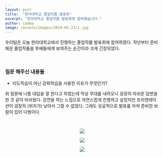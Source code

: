 ```yaml
---
layout: post
title:  "한라대학교 졸업작품 발표회"
excerpt: "한라대학교 졸업작품 발표회에 참여했습니다."
author: comma
image: /assets/images/2019-05-23/1.jpg
---
```


우리팀은 오늘 한라대학교에서 진행하는 졸업작품 발표회에 참여하였다. 작년부터 준비해온 졸업작품을 후배들에게 보여주는 순간이라 크게 긴장되었다.

<br/>

### 질문 해주신 내용들

- 지도학습이 아닌 강화학습을 사용한 이유가 무엇인가?

위 질문에 나름 대답을 잘 한다고 하였는데 막상 무대를 내려오니 굉장히 아쉬운 답변을 한 것 같아 아쉬웠다. 강연을 하는 느낌으로 자연스럽게 진행하고 싶었지만 프리젠테이션이 굉장히 (위치가) 낮아서 그럴 수 없었다. 그래도 성공적으로 발표를 마쳐 준비한 보람이 있어 다행이다.

<br/>

<p style="text-align: center;"><img src="{{site.commaimg}}/assets/images/2019-05-23/1.jpg"></p>

<p style="text-align: center;"><img src="{{site.commaimg}}/assets/images/2019-05-23/2.jpg"></p>

<p style="text-align: center;"><img src="{{site.commaimg}}/assets/images/2019-05-23/3.jpg"></p>